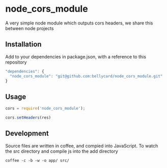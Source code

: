 node_cors_module
================

A very simple node module which outputs cors headers, we share this between node projects

## Installation

Add to your dependencies in package.json, with a reference to this repository

```JAVASCRIPT
"dependencies": {
  "node_cors_module": "git@github.com:bellycard/node_cors_module.git"
}
```

## Usage

```JAVASCRIPT
cors = require('node_cors_module');

cors.setHeaders(res)

```

## Development

Source files are written in coffee, and compied into JavaScript.  To watch the src directory and compile js into the add directory
```
coffee -c -b -w -o app/ src/
```
